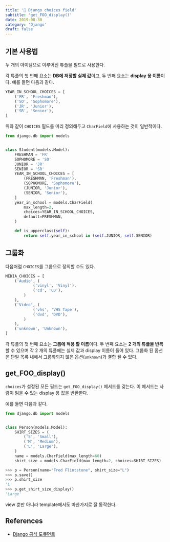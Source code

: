 ```yaml
---
title: '🔫 Django choices field'
subtitle: 'get_FOO_display()'
date: 2019-08-30
category: 'Django'
draft: false
---
```


## 기본 사용법

두 개의 아이템으로 이루어진 튜플을 필드로 사용한다.

각 튜플의 첫 번째 요소는 **DB에 저장할 실제 값**이고, 두 번째 요소는 **display 용 이름**이다. 예를 들면 다음과 같다.

```python
YEAR_IN_SCHOOL_CHOICES = [
    ('FR', 'Freshman'),
    ('SO', 'Sophomore'),
    ('JR', 'Junior'),
    ('SR', 'Senior'),
]
```

위와 같이 `CHOICES` 필드를 미리 정의해두고 `CharField`에 사용하는 것이 일반적이다.

```python
from django.db import models


class Student(models.Model):
    FRESHMAN = 'FR'
    SOPHOMORE = 'SO'
    JUNIOR = 'JR'
    SENIOR = 'SR'
    YEAR_IN_SCHOOL_CHOICES = [
        (FRESHMAN, 'Freshman'),
        (SOPHOMORE, 'Sophomore'),
        (JUNIOR, 'Junior'),
        (SENIOR, 'Senior'),
    ]
    year_in_school = models.CharField(
        max_length=2,
        choices=YEAR_IN_SCHOOL_CHOICES,
        default=FRESHMAN,
    )

    def is_upperclass(self):
        return self.year_in_school in (self.JUNIOR, self.SENIOR)
```

## 그룹화

다음처럼 `CHOICES`를 그룹으로 정의할 수도 있다.

```python
MEDIA_CHOICES = [
    ('Audio', (
            ('vinyl', 'Vinyl'),
            ('cd', 'CD'),
        )
    ),
    ('Video', (
            ('vhs', 'VHS Tape'),
            ('dvd', 'DVD'),
        )
    ),
    ('unknown', 'Unknown'),
]
```

각 튜플의 첫 번째 요소는 **그룹에 적용 할 이름**이다.
두 번째 요소는 **2 개의 튜플을 반복** 할 수 있으며 각 2 개의 튜플에는 실제 값과 display 이름이 들어 있다.
그룹화 된 옵션은 단일 목록 내에서 그룹화되지 않은 옵션(`unknown`)과 결합 될 수 있다.

## get_FOO_display()

`choices`가 설정된 모든 필드는 `get_FOO_display()` 메서드를 갖는다.
이 메서드는 사람이 읽을 수 있는 display 용 값을 반환한다.

예를 들면 다음과 같다.

```python
from django.db import models


class Person(models.Model):
    SHIRT_SIZES = (
        ('S', 'Small'),
        ('M', 'Medium'),
        ('L', 'Large'),
    )
    name = models.CharField(max_length=60)
    shirt_size = models.CharField(max_length=2, choices=SHIRT_SIZES)
```

```python
>>> p = Person(name="Fred Flintstone", shirt_size="L")
>>> p.save()
>>> p.shirt_size
'L'
>>> p.get_shirt_size_display()
'Large'
```

view 뿐만 아니라 template에서도 마찬가지로 잘 동작한다.

## References

* [Django 공식 도큐먼트](https://docs.djangoproject.com/en/2.2/ref/models/fields/)
